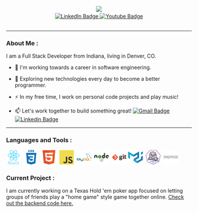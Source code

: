 <div id="header" align="center">
  <img src="https://media.giphy.com/media/xFkgeu7dhfgqqxJqmj/giphy.gif" width="300"/>
  <div id="badges">
  <a href="https://www.linkedin.com/in/tyler-brooks-dev">
    <img src="https://img.shields.io/badge/LinkedIn-blue?style=for-the-badge&logo=linkedin&logoColor=white" alt="LinkedIn Badge"/>
  </a>
  <a href="https://www.youtube.com/channel/UCON4NsNWaLm0t_arPoQEq_w">
    <img src="https://img.shields.io/badge/YouTube-red?style=for-the-badge&logo=youtube&logoColor=white" alt="Youtube Badge"/>
  </a>
 </div>
 <img src="https://komarev.com/ghpvc/?username=Tbro4&style=flat-square&color=blue" alt=""/>
</div>

---

### About Me :
I am a Full Stack Developer from Indiana, living in Denver, CO.
- :telescope: I'm working towards a career in software engineering.

- :seedling: Exploring new technologies every day to become a better programmer.

- :zap: In my free time, I work on personal code projects and play music!

- :mailbox: Let's work together to build something great! [![Gmail Badge](https://img.shields.io/badge/Gmail-D14836?style=for-the-badge&logo=gmail&logoColor=white)](mailto:thetylerbrooks@gmail.com) [![Linkedin Badge](https://img.shields.io/badge/LinkedIn-blue?style=for-the-badge&logo=linkedin&logoColor=white)](https://www.linkedin.com/in/tyler-brooks-dev) 

---

### Languages and Tools :
<div>
 
  <img src="https://github.com/devicons/devicon/blob/master/icons/react/react-original-wordmark.svg" title="React" alt="React" width="40" height="40"/>&nbsp;
  <img src="https://github.com/devicons/devicon/blob/master/icons/css3/css3-plain-wordmark.svg"  title="CSS3" alt="CSS" width="40" height="40"/>&nbsp;
  <img src="https://github.com/devicons/devicon/blob/master/icons/html5/html5-original.svg" title="HTML5" alt="HTML" width="40" height="40"/>&nbsp;
  <img src="https://github.com/devicons/devicon/blob/master/icons/javascript/javascript-original.svg" title="JavaScript" alt="JavaScript" width="40" height="40"/>&nbsp;
  <img src="https://github.com/devicons/devicon/blob/master/icons/mysql/mysql-original-wordmark.svg" title="MySQL"  alt="MySQL" width="40" height="40"/>&nbsp;
  <img src="https://github.com/devicons/devicon/blob/master/icons/nodejs/nodejs-original-wordmark.svg" title="NodeJS" alt="NodeJS" width="40" height="40"/>&nbsp;
  <img src="https://github.com/devicons/devicon/blob/master/icons/git/git-original-wordmark.svg" title="Git" alt="Git" width="40" height="40"/>
  <img src="https://github.com/devicons/devicon/blob/master/icons/materialui/materialui-original.svg" title="Material UI" alt="Material UI" width="40" height="40"/>&nbsp;
  <img src="https://github.com/devicons/devicon/blob/master/icons/podman/podman-original.svg" title="Podman" alt="Podman" width="40" height="40"/>&nbsp;
  <img src="https://github.com/devicons/devicon/blob/master/icons/express/express-original-wordmark.svg" title="Express" alt="Express" width="40" height="40"/>&nbsp;
</div>

### Current Project :
I am currently working on a Texas Hold 'em poker app focused on letting groups of friends play a "home game" style game together online. [Check out the backend code here.](https://github.com/Degen-IO/pokerbackend)


